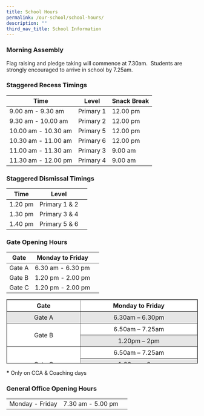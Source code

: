 ```yaml
---
title: School Hours
permalink: /our-school/school-hours/
description: ""
third_nav_title: School Information
---
```

### **Morning Assembly**

Flag raising and pledge taking will commence at 7.30am.  Students are strongly encouraged to arrive in school by 7.25am.

### **Staggered Recess Timings**



| Time | Level | Snack Break |
| ----| ------ | ------------ |
| 9.00 am - 9.30 am| Primary 1 | 12.00 pm |
| 9.30 am - 10.00 am| Primary 2 | 12.00 pm |
| 10.00 am - 10.30 am| Primary 5 | 12.00 pm |
| 10.30 am - 11.00 am| Primary 6 | 12.00 pm |
| 11.00 am - 11.30 am| Primary 3 | 9.00 am |
| 11.30 am - 12.00 pm| Primary 4 | 9.00 am |


### **Staggered Dismissal Timings**



| Time | Level |  |
| -------- | -------- | -------- |
| 1.20 pm | Primary 1 & 2 | 
| 1.30 pm | Primary 3 & 4 | 
| 1.40 pm | Primary 5 & 6 | 


### **Gate Opening Hours**

| Gate | Monday to Friday |  |
| -------- | -------- | -------- |
| Gate A | 6.30 am - 6.30 pm |      |
| Gate B | 1.20 pm - 2.00 pm |      |
| Gate C | 1.20 pm - 2.00 pm |      |


<table border="1" style="box-sizing: inherit; border-collapse: collapse; border-spacing: 0px; max-width: 100%; width: 792.225px; height: 168px;"><tbody style="box-sizing: inherit;"><tr style="box-sizing: inherit; background: rgb(255, 255, 255); height: 24px;"><td style="box-sizing: inherit; padding: 5px 10px; width: 298.125px; text-align: center; height: 24px;"><strong style="box-sizing: inherit; font-weight: 700;">Gate</strong></td><td style="box-sizing: inherit; padding: 5px 10px; width: 493.1px; text-align: center; height: 24px;"><strong style="box-sizing: inherit; font-weight: 700;">Monday to Friday</strong></td></tr><tr style="box-sizing: inherit; background: rgb(230, 230, 230); height: 24px;"><td style="box-sizing: inherit; padding: 5px 10px; width: 298.125px; text-align: center; height: 24px;">Gate A</td><td style="box-sizing: inherit; padding: 5px 10px; width: 493.1px; text-align: center; height: 24px;">6.30am – 6.30pm</td></tr><tr style="box-sizing: inherit; background: rgb(255, 255, 255); height: 24px;"><td rowspan="2" style="box-sizing: inherit; padding: 5px 10px; width: 298.125px; text-align: center; height: 48px;">Gate B</td><td style="box-sizing: inherit; padding: 5px 10px; width: 493.1px; text-align: center; height: 24px;">6.50am – 7.25am</td></tr><tr style="box-sizing: inherit; background: rgb(230, 230, 230); height: 24px;"><td style="box-sizing: inherit; padding: 5px 10px; width: 493.1px; text-align: center; height: 24px;">1.20pm – 2pm</td></tr><tr style="box-sizing: inherit; background: rgb(255, 255, 255); height: 24px;"><td rowspan="3" style="box-sizing: inherit; padding: 5px 10px; width: 298.125px; text-align: center; height: 72px;">Gate C</td><td style="box-sizing: inherit; padding: 5px 10px; width: 493.1px; text-align: center; height: 24px;">6.50am – 7.25am</td></tr><tr style="box-sizing: inherit; background: rgb(230, 230, 230); height: 24px;"><td style="box-sizing: inherit; padding: 5px 10px; width: 493.1px; text-align: center; height: 24px;">1.20pm – 2pm</td></tr><tr style="box-sizing: inherit; background: rgb(255, 255, 255); height: 24px;"><td style="box-sizing: inherit; padding: 5px 10px; width: 493.1px; text-align: center; height: 24px;">4pm – 4.30pm *</td></tr></tbody></table>

**\*** Only on CCA & Coaching days

### General Office Opening Hours

|  |  |  |
| -------- | -------- | -------- |
| Monday - Friday | 7.30 am - 5.00 pm |    |

